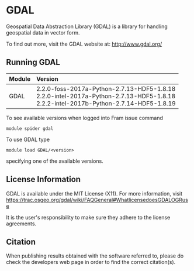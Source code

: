 # GDAL

Geospatial Data Abstraction Library (GDAL) is a library for handling geospatial data in vector form.

To find out more, visit the GDAL website at: http://www.gdal.org/

## Running GDAL

| Module     | Version     |
| :------------- | :------------- |
| GDAL |2.2.0-foss-2017a-Python-2.7.13-HDF5-1.8.18 <br>2.2.0-intel-2017a-Python-2.7.13-HDF5-1.8.18 <br>2.2.2-intel-2017b-Python-2.7.14-HDF5-1.8.19 <br>|

To see available versions when logged into Fram issue command

    module spider gdal
    
To use GDAL type

    module load GDAL/<version>

specifying one of the available versions.

## License Information

GDAL is available under the MIT License (X11). For more information, visit https://trac.osgeo.org/gdal/wiki/FAQGeneral#WhatlicensedoesGDALOGRuse

It is the user's responsibility to make sure they adhere to the license agreements.

## Citation

When publishing results obtained with the software referred to, please do check the developers web page in order to find the correct citation(s).
